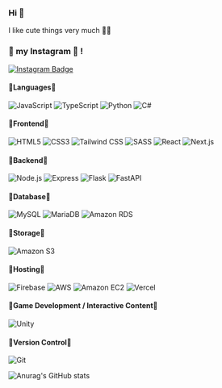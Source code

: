 ### Hi 🧸
I like cute things very much 💖🫧

### 🍒 my Instagram 🍒 ! 
[![Instagram Badge](https://img.shields.io/badge/Instagram-E4405F?style=flat-square&logo=Instagram&logoColor=white)](https://www.instagram.com/heimish731)

#### 💚Languages💚
![JavaScript](https://img.shields.io/badge/javascript-F7DF1E?style=flat-square&logo=javascript&logoColor=white) ![TypeScript](https://img.shields.io/badge/typescript-3178C6?style=flat-square&logo=typescript&logoColor=white) ![Python](https://img.shields.io/badge/python-3776AB?style=flat-square&logo=python&logoColor=white) ![C#](https://img.shields.io/badge/csharp-512BD4?style=flat-square&logo=c#&logoColor=white)

#### 🩷Frontend🩷
![HTML5](https://img.shields.io/badge/HTML5-E34F26?style=flat-square&logo=HTML5&logoColor=white) ![CSS3](https://img.shields.io/badge/css3-1572B6?style=flat-square&logo=css3&logoColor=white) ![Tailwind CSS](https://img.shields.io/badge/tailwindcss-06B6D4?style=flat-square&logo=tailwindcss&logoColor=white) ![SASS](https://img.shields.io/badge/sass-CC6699?style=flat-square&logo=sass&logoColor=white) ![React](https://img.shields.io/badge/React-black?style=flat-square&logo=react&logoColor=61DAFB) ![Next.js](https://img.shields.io/badge/next.js-000000?style=flat-square&logo=Next.js&logoColor=white)

#### 🧡Backend🧡
![Node.js](https://img.shields.io/badge/node.js-339933?style=flat-square&logo=node.js&logoColor=white) ![Express](https://img.shields.io/badge/express-FFFFFF?style=flat-square&logo=Express&logoColor=000000) ![Flask](https://img.shields.io/badge/flask-FFFFFF?style=flat-square&logo=flask&logoColor=000000) ![FastAPI](https://img.shields.io/badge/fastapi-009688?style=flat-square&logo=fastapi&logoColor=white)

#### 💛Database💛
![MySQL](https://img.shields.io/badge/mysql-4479A1?style=flat-square&logo=Mysql&logoColor=white) ![MariaDB](https://img.shields.io/badge/mariadb-003545?style=flat-square&logo=mariaDB&logoColor=white) ![Amazon RDS](https://img.shields.io/badge/amazonrds-527FFF?style=flat-square&logo=amazonRDS&logoColor=white)

#### 🩵Storage🩵
![Amazon S3](https://img.shields.io/badge/amazons3-569A31?style=flat-square&logo=amazonS3&logoColor=white)

#### 💜Hosting💜
![Firebase](https://img.shields.io/badge/firebase-FFCA28?style=flat-square&logo=Firebase&logoColor=white) ![AWS](https://img.shields.io/badge/amazonaws-232F3E?style=flat-square&logo=amazonaws&logoColor=white) ![Amazon EC2](https://img.shields.io/badge/amazonec2-FF9900?style=flat-square&logo=amazonEC2&logoColor=white) ![Vercel](https://img.shields.io/badge/vercel-FFFFFF?style=flat-square&logo=vercel&logoColor=000000)

#### 💙Game Development / Interactive Content💙
![Unity](https://img.shields.io/badge/Unity-FFFFFF?style=flat-square&logo=unity&logoColor=black)


#### 🤍Version Control🤍
![Git](https://img.shields.io/badge/git-F05032?style=flat-square&logo=Git&logoColor=white)

![Anurag's GitHub stats](https://github-readme-stats.vercel.app/api?username=chaeyi0731&show_icons=true&theme=radical)
